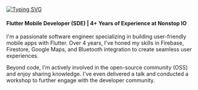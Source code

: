 
[![Typing SVG](https://readme-typing-svg.herokuapp.com?font=Noto+Sans&weight=500&size=32&duration=2000&pause=500&color=008080&vCenter=true&random=true&width=435&lines=Hi+%F0%9F%91%8B%2C+I+am+Rajan)](https://git.io/typing-svg)


#### Flutter Mobile Developer (SDE) | 4+ Years of Experience at Nonstop IO

I'm a passionate software engineer specializing in building user-friendly mobile apps with Flutter. Over 4 years, I've honed my skills in Firebase, Firestore, Google Maps, and Bluetooth integration to create seamless user experiences.

Beyond code, I'm actively involved in the open-source community (OSS) and enjoy sharing knowledge. I've even delivered a talk and conducted a workshop to further engage with the developer community.
